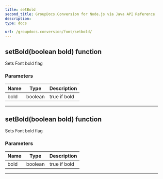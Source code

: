 ```yaml
---
title: setBold
second_title: GroupDocs.Conversion for Node.js via Java API Reference
description: 
type: docs

url: /groupdocs.conversion/font/setbold/
---
```


## setBold(boolean bold)  function
Sets Font bold flag

### Parameters

| Name | Type | Description |
| --- | --- | --- |
| bold | boolean | true if bold |


---


## setBold(boolean bold)  function
Sets Font bold flag

### Parameters

| Name | Type | Description |
| --- | --- | --- |
| bold | boolean | true if bold |


---


